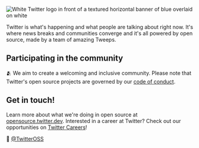 ![White Twitter logo in front of a textured horizontal banner of blue overlaid on white](https://raw.githubusercontent.com/twitter/.github/main/profile/twitter-banner.png)

Twitter is what's happening and what people are talking about right now.
It's where news breaks and communities converge and it's all powered by open source, made by a team of amazing Tweeps.

## Participating in the community

🫂 We aim to create a welcoming and inclusive community. Please note that Twitter's open source projects are governed by our [code of conduct](https://github.com/twitter/.github/blob/main/code-of-conduct.md).

## Get in touch!

Learn more about what we're doing in open source at [opensource.twitter.dev](https://opensource.twitter.dev).
Interested in a career at Twitter? Check out our opportunities on [Twitter Careers](https://careers.twitter.com/)!

👋  [@TwitterOSS](https://twitter.com/TwitterOSS)
